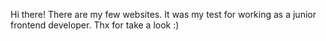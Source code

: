 Hi there!
There are my few websites. It was my test for working as a junior frontend developer.
Thx for take a look :)
